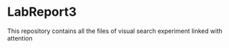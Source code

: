 # LabReport3
This repository contains all the files of visual search experiment linked with attention
